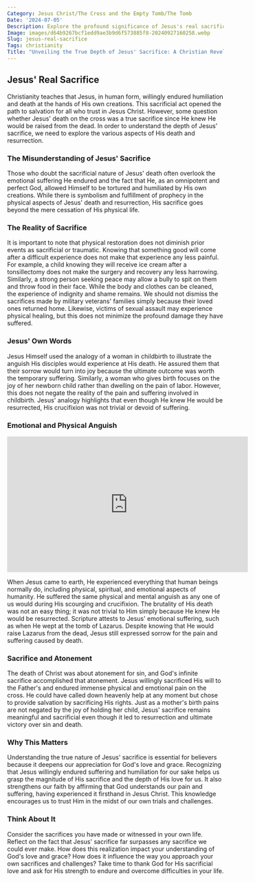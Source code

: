 ```yaml
---
Category: Jesus Christ/The Cross and the Empty Tomb/The Tomb
Date: '2024-07-05'
Description: Explore the profound significance of Jesus's real sacrifice in Christian theology, shedding light on its impact and spiritual implications.
Image: images/d64b9267bcf1edd9ae3b9d6f573885f8-20240927160258.webp
Slug: jesus-real-sacrifice
Tags: christianity
Title: "Unveiling the True Depth of Jesus' Sacrifice: A Christian Revelation"
---
```


## Jesus' Real Sacrifice

Christianity teaches that Jesus, in human form, willingly endured humiliation and death at the hands of His own creations. This sacrificial act opened the path to salvation for all who trust in Jesus Christ. However, some question whether Jesus' death on the cross was a true sacrifice since He knew He would be raised from the dead. In order to understand the depth of Jesus' sacrifice, we need to explore the various aspects of His death and resurrection.

### The Misunderstanding of Jesus' Sacrifice

Those who doubt the sacrificial nature of Jesus' death often overlook the emotional suffering He endured and the fact that He, as an omnipotent and perfect God, allowed Himself to be tortured and humiliated by His own creations. While there is symbolism and fulfillment of prophecy in the physical aspects of Jesus' death and resurrection, His sacrifice goes beyond the mere cessation of His physical life.

### The Reality of Sacrifice

It is important to note that physical restoration does not diminish prior events as sacrificial or traumatic. Knowing that something good will come after a difficult experience does not make that experience any less painful. For example, a child knowing they will receive ice cream after a tonsillectomy does not make the surgery and recovery any less harrowing. Similarly, a strong person seeking peace may allow a bully to spit on them and throw food in their face. While the body and clothes can be cleaned, the experience of indignity and shame remains. We should not dismiss the sacrifices made by military veterans' families simply because their loved ones returned home. Likewise, victims of sexual assault may experience physical healing, but this does not minimize the profound damage they have suffered.

### Jesus' Own Words

Jesus Himself used the analogy of a woman in childbirth to illustrate the anguish His disciples would experience at His death. He assured them that their sorrow would turn into joy because the ultimate outcome was worth the temporary suffering. Similarly, a woman who gives birth focuses on the joy of her newborn child rather than dwelling on the pain of labor. However, this does not negate the reality of the pain and suffering involved in childbirth. Jesus' analogy highlights that even though He knew He would be resurrected, His crucifixion was not trivial or devoid of suffering.

### Emotional and Physical Anguish


<iframe width="560" height="315" src="https://www.youtube.com/embed/iKcWgqsqJGg" frameborder="0" allow="autoplay; encrypted-media" allowfullscreen></iframe>


When Jesus came to earth, He experienced everything that human beings normally do, including physical, spiritual, and emotional aspects of humanity. He suffered the same physical and mental anguish as any one of us would during His scourging and crucifixion. The brutality of His death was not an easy thing; it was not trivial to Him simply because He knew He would be resurrected. Scripture attests to Jesus' emotional suffering, such as when He wept at the tomb of Lazarus. Despite knowing that He would raise Lazarus from the dead, Jesus still expressed sorrow for the pain and suffering caused by death.

### Sacrifice and Atonement

The death of Christ was about atonement for sin, and God's infinite sacrifice accomplished that atonement. Jesus willingly sacrificed His will to the Father's and endured immense physical and emotional pain on the cross. He could have called down heavenly help at any moment but chose to provide salvation by sacrificing His rights. Just as a mother's birth pains are not negated by the joy of holding her child, Jesus' sacrifice remains meaningful and sacrificial even though it led to resurrection and ultimate victory over sin and death.

### Why This Matters

Understanding the true nature of Jesus' sacrifice is essential for believers because it deepens our appreciation for God's love and grace. Recognizing that Jesus willingly endured suffering and humiliation for our sake helps us grasp the magnitude of His sacrifice and the depth of His love for us. It also strengthens our faith by affirming that God understands our pain and suffering, having experienced it firsthand in Jesus Christ. This knowledge encourages us to trust Him in the midst of our own trials and challenges.

### Think About It

Consider the sacrifices you have made or witnessed in your own life. Reflect on the fact that Jesus' sacrifice far surpasses any sacrifice we could ever make. How does this realization impact your understanding of God's love and grace? How does it influence the way you approach your own sacrifices and challenges? Take time to thank God for His sacrificial love and ask for His strength to endure and overcome difficulties in your life.